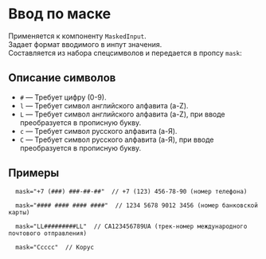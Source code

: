 # Ввод по маске

Применяется к компоненту `MaskedInput`.  
Задает формат вводимого в инпут значения.  
Составляется из набора спецсимволов и передается в пропсу `mask`:

## Описание символов

* `#` — Требует цифру (0-9).
* `l` — Требует символ английского алфавита (a-Z).
* `L` — Требует символ английского алфавита (a-Z), при вводе преобразуется в прописную букву.
* `c` — Требует символ русского алфавита (а-Я).
* `C` — Требует символ русского алфавита (а-Я), при вводе преобразуется в прописную букву.

## Примеры

      mask="+7 (###) ###-##-##"  // +7 (123) 456-78-90 (номер телефона)

      mask="#### #### #### ####"  // 1234 5678 9012 3456 (номер банковской карты)

      mask="LL#########LL"  // CA123456789UA (трек-номер международного почтового отправления)

      mask="Ccccc"  // Корус
